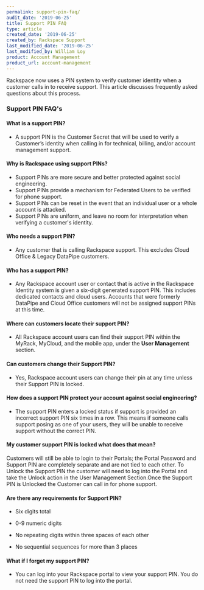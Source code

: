 ```yaml
---
permalink: support-pin-faq/
audit_date: '2019-06-25'
title: Support PIN FAQ
type: article
created_date: '2019-06-25'
created_by: Rackspace Support
last_modified_date: '2019-06-25'
last_modified_by: William Loy
product: Account Management
product_url: account-management
---
```


Rackspace now uses a PIN system to verify customer identity when a customer calls in to receive support.
This article discusses frequently asked questions about this process.


### Support PIN FAQ's

#### What is a support PIN?​

- A support PIN is the Customer Secret that will be used to verify a Customer’s identity when calling in for technical, billing, and/or account management support. ​

#### Why is Rackspace using support PINs?

- Support PINs are more secure and better protected against social engineering. ​
- Support PINs provide a mechanism for Federated Users to be verified for phone support. ​
- Support PINs can be reset in the event that an individual user or a whole account is attacked. ​
- Support PINs are uniform, and leave no room for interpretation when verifying a customer's identity. ​

#### Who needs a support PIN?​

- Any customer that is calling Rackspace support. This excludes Cloud Office & Legacy DataPipe customers. ​

#### Who has a support PIN?​

- Any Rackspace account user or contact that is active in the Rackspace Identity system is given a six-digit generated support PIN. This includes dedicated contacts and cloud users. Accounts that were formerly DataPipe and Cloud Office customers will not be assigned support PINs at this time. ​

#### Where can customers locate their support PIN?​

- All Rackspace account users can find their support PIN within the MyRack, MyCloud, and the mobile app, under the **User Management** section.  ​

#### Can customers change their Support PIN?​

- Yes, Rackspace account users can change their pin at any time unless their Support PIN is locked.

#### How does a support PIN protect your account against social engineering? ​

- The support PIN enters a locked status if support is provided an incorrect support PIN six times in a row. This means if someone calls support posing as one of your users, they will be unable to receive support without the correct PIN.

#### My customer support PIN is locked what does that mean? ​
Customers will still be able to login to their Portals; the Portal Password and Support PIN are completely separate and are not tied to each other. To Unlock the Support PIN the customer will need to log into the Portal and take the Unlock action in the User Management Section. ​Once the Support PIN is Unlocked the Customer can call in for phone support. ​

#### Are there any requirements for Support PIN? ​

- Six digits total ​

- 0-9 numeric digits​

- No repeating digits within three spaces of each other

- No sequential sequences for more than 3 places​<!--- not sure how to phrase this --->
​
#### What if I forget my support PIN?​

 - You can log into your Rackspace portal to view your support PIN. ​You do not need the support PIN to log into the portal.
